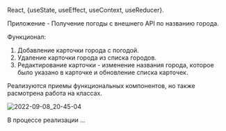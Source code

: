 React, {useState, useEffect, useContext, useReducer}.

Приложение - Получение погоды с внешнего API по названию города.

Функционал: 
1. Добавление карточки города с погодой.
2. Удаление карточки города из списка городов.
3. Редактирование карточки - изменение названия города, которое было указано в карточке и обновление списка карточек.

Реализуются приемы функциональных компонентов, но также расмотрена работа на классах. 

![2022-09-08_20-45-04](https://user-images.githubusercontent.com/101303690/189138412-f8d17bb2-b875-4bd5-a513-d6c3211faf91.png)


В процессе реализации ...

